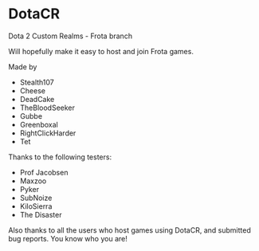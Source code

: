 DotaCR
======

Dota 2 Custom Realms - Frota branch

Will hopefully make it easy to host and join Frota games.

Made by

* Stealth107
* Cheese
* DeadCake
* TheBloodSeeker
* Gubbe
* Greenboxal
* RightClickHarder
* Tet

Thanks to the following testers:

* Prof Jacobsen
* Maxzoo
* Pyker
* SubNoize
* KiloSierra
* The Disaster

Also thanks to all the users who host games using DotaCR, and submitted bug reports. You know who you are!
